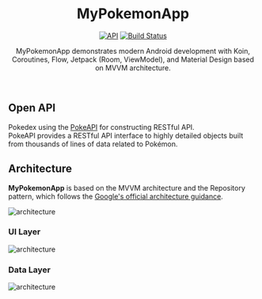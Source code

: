 <h1 align="center">MyPokemonApp</h1>

<p align="center">
  <a href="https://android-arsenal.com/api?level=21"><img alt="API" src="https://img.shields.io/badge/API-21%2B-brightgreen.svg?style=flat"/></a>
  <a href="https://app.circleci.com/pipelines/github/reyghifari/MyPokemonApp/12/workflows/cb71d02e-0bc7-496b-a2dd-9bb5bb168c9b/jobs/11"><img alt="Build Status" src="https://github.com/skydoves/Pokedex/workflows/Android%20CI/badge.svg"/></a> <br>
</p>

<p align="center">  
MyPokemonApp demonstrates modern Android development with Koin, Coroutines, Flow, Jetpack (Room, ViewModel), and Material Design based on MVVM architecture.
</p>
</br>

## Open API

Pokedex using the [PokeAPI](https://pokeapi.co/) for constructing RESTful API.<br>
PokeAPI provides a RESTful API interface to highly detailed objects built from thousands of lines of data related to Pokémon.

## Architecture
**MyPokemonApp** is based on the MVVM architecture and the Repository pattern, which follows the [Google's official architecture guidance](https://developer.android.com/topic/architecture).

![architecture](figure/figure0.png)

### UI Layer

![architecture](figure/figure2.png)

### Data Layer

![architecture](figure/figure3.png)
